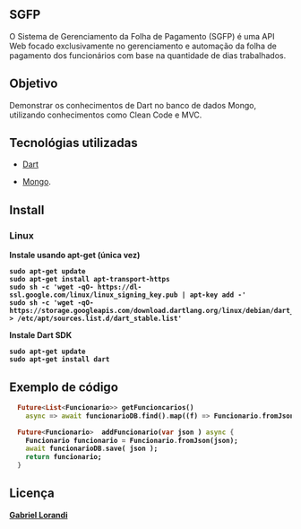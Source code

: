 ## SGFP

O Sistema de Gerenciamento da Folha de Pagamento (SGFP) é uma API Web focado exclusivamente no gerenciamento e automação da folha de pagamento dos funcionários com base na quantidade de dias trabalhados.

## Objetivo

Demonstrar os conhecimentos de Dart no banco de dados Mongo, utilizando conhecimentos como Clean Code e MVC. 

## Tecnológias utilizadas

- [Dart](https://dart.dev/) 

- [Mongo](https://www.mongodb.com/).

## Install

### Linux

<b>Instale usando apt-get (única vez)<b><br/>
 
 ```shell
 sudo apt-get update
 sudo apt-get install apt-transport-https
 sudo sh -c 'wget -qO- https://dl-ssl.google.com/linux/linux_signing_key.pub | apt-key add -'
 sudo sh -c 'wget -qO- https://storage.googleapis.com/download.dartlang.org/linux/debian/dart_stable.list > /etc/apt/sources.list.d/dart_stable.list' 
 ```

<b>Instale Dart SDK <b><br/>
 
 ```shell
 sudo apt-get update
 sudo apt-get install dart
 ```
 
## Exemplo de código

```Dart
  Future<List<Funcionario>> getFuncioncarios() 
    async => await funcionarioDB.find().map((f) => Funcionario.fromJson(f) ).toList();

  Future<Funcionario>  addFuncionario(var json ) async {
    Funcionario funcionario = Funcionario.fromJson(json);
    await funcionarioDB.save( json );
    return funcionario;
  }
```

## Licença

[Gabriel Lorandi](https://www.linkedin.com/in/gabriel-lorandi/)

 
